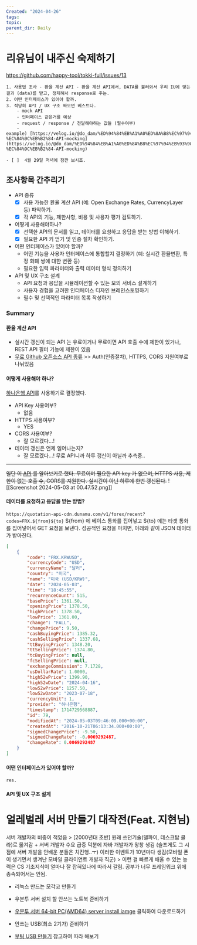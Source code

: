```yaml
---
Created: "2024-04-26"
tags: 
topic: 
parent_dir: Daily
---
```

# 리유님이 내주신 숙제하기
https://github.com/happy-tool/tokki-full/issues/13
```
1. 사용법 조사 - 환율 계산 API - 환율 계산 API에서, DATA를 불러와서 우리 IU에 맞는 결과 (data)를 받고, 정제해서 response로 주는.
2. 어떤 인터페이스가 있어야 할까.
3. 적당히 API / UX 구조 짜오면 베스트다.
    - mock API
    - 인터페이스 같은거를 예상
    - request / response / 전달해야하는 값들 (필수여부)
    - example) [https://velog.io/@do_dam/%ED%94%84%EB%A1%A0%ED%8A%B8%EC%97%94%EB%93%9C%EC%97%90%EC%84%9C-%EC%84%9C%EB%B2%84-API-mocking](https://velog.io/@do_dam/%ED%94%84%EB%A1%A0%ED%8A%B8%EC%97%94%EB%93%9C%EC%97%90%EC%84%9C-%EC%84%9C%EB%B2%84-API-mocking)

- [ ]  4월 29일 저녁에 잠깐 보시죠.
```
## 조사항목 간추리기
- API 종류
	- [x] 사용 가능한 환율 계산 API (예: Open Exchange Rates, CurrencyLayer 등) 파악하기.
	- [x] 각 API의 기능, 제한사항, 비용 및 사용자 평가 검토하기.
- 어떻게 사용해야하나? 
	- [x] 선택한 API의 문서를 읽고, 데이터를 요청하고 응답을 받는 방법 이해하기.
	- [x] 필요한 API 키 얻기 및 인증 절차 확인하기.
- 어떤 인터페이스가 있어야 할까?
	- 어떤 기능을 사용자 인터페이스에 통합할지 결정하기 (예: 실시간 환율변환, 특정 화폐 쌍에 대한 변환 등)
	- 필요한 입력 파라미터와 출력 데이터 형식 정의하기
- API 및 UX 구조 설계
	- API 요청과 응답을 시뮬레이션할 수 있는 모의 서비스 설계하기
	- 사용자 경험을 고려한 인터페이스 디자인 브레인스토밍하기
	- 필수 및 선택적인 파라미터 목록 작성하기
### Summary
#### 환율 계산 API
- 실시간 갱신이 되는 API 는 유료이거나 무료이면 API 호출 수에 제한이 있거나, REST API 필터 기능에 제한이 있음
- [무료 Github 오픈소스 API 종류](https://github.com/public-apis/public-apis?tab=readme-ov-file#currency-exchange) >> Auth(인증절차), HTTPS, CORS 지원여부로 나눠있음
#### 어떻게 사용해야 하나? 
[하나은행 API](https://quotation-api-cdn.dunamu.com/v1/forex/recent?codes=FRX.KRWUSD,FRX.KRWJPY,FRX.KRWCNY,FRX.KRWEUR)를 사용하기로 결정했다.
- API Key 사용여부?
	- 없음
- HTTPS 사용여부?
	- YES
- CORS 사용여부?
	- 잘 모르겠다...!
- 데이터 갱신은 언제 일어나는지?
	- 잘 모르겠다...! 무료 API니까 하루 갱신이 아닐까 추측중..
---
~~일단 이 [API](https://github.com/fawazahmed0/exchange-api) 를 알아보기로 했다. 무료이며 필요한 API key 가 없으며, HTTPS 사용, 제한이 없는 호출 수, CORS를 지원한다. 실시간이 아닌 하루에 한번 갱신된다.~~
![[Screenshot 2024-05-03 at 00.47.52.png]]
#### 데이터를 요청하고 응답을 받는 방법?
`https://quotation-api-cdn.dunamu.com/v1/forex/recent?codes=FRX.${from}${to}`
${from} 에 베이스 통화를 집어넣고 ${to} 에는 타겟 통화를 집어넣어서 GET 요청을 보낸다. 성공적인 요청을 마치면, 아래와 같이 JSON 데이터가 받아진다. 

```json
[
    {
        "code": "FRX.KRWUSD",
        "currencyCode": "USD",
        "currencyName": "달러",
        "country": "미국",
        "name": "미국 (USD/KRW)",
        "date": "2024-05-03",
        "time": "18:45:55",
        "recurrenceCount": 515,
        "basePrice": 1361.50,
        "openingPrice": 1378.50,
        "highPrice": 1378.50,
        "lowPrice": 1361.00,
        "change": "FALL",
        "changePrice": 9.50,
        "cashBuyingPrice": 1385.32,
        "cashSellingPrice": 1337.68,
        "ttBuyingPrice": 1348.20,
        "ttSellingPrice": 1374.80,
        "tcBuyingPrice": null,
        "fcSellingPrice": null,
        "exchangeCommission": 7.1728,
        "usDollarRate": 1.0000,
        "high52wPrice": 1399.90,
        "high52wDate": "2024-04-16",
        "low52wPrice": 1257.50,
        "low52wDate": "2023-07-18",
        "currencyUnit": 1,
        "provider": "하나은행",
        "timestamp": 1714729568887,
        "id": 79,
        "modifiedAt": "2024-05-03T09:46:09.000+00:00",
        "createdAt": "2016-10-21T06:13:34.000+00:00",
        "signedChangePrice": -9.50,
        "signedChangeRate": -0.0069292487,
        "changeRate": 0.0069292487
    }
]
```
#### 어떤 인터페이스가 있어야 할까?
`res.`
#### API 및 UX 구조 설계
# 얼레벌레 서버 만들기 대작전(Feat. 지현님)
서버 개발자의 비중이 적었음 > [2000년대 초반] 원래 쓰던기술(델파이, 데스크탑 클라)로 옮겨감 + 서버 개발자 수요 급증 덕분에 자바 개발자가 왕창 생김 (슬프게도 그 시점에 서버 개발을 안배운 분들은 치킨행..ㅜ) 
이러한 이벤트가 10년마다 생김(모바일 폰이 생기면서 생겨난 모바일 클라이언트 개발자 직군) > 이런 걸 빠르게 배울 수 있는 능력은 CS 기초지식이 얼마나 잘 잡혀있나에 따라서 갈림. 공부가 너무 프레임워크 위에 종속되어서는 안됨. 


- 리눅스 만드는 모각코 만들기
- 우분투 서버 설치 할 안쓰는 노트북 준비하기
- [우분투 서버 64-bit PC(AMD64) server install iamge](https://releases.ubuntu.com/noble/ubuntu-24.04-live-server-amd64.iso "https://releases.ubuntu.com/noble/ubuntu-24.04-live-server-amd64.iso") 클릭하여 다운로드하기

- 안쓰는 USB(최소 2기가) 준비하기
- [부팅 USB 만들기](https://rufus.ie/en/) 참고하여 따라 해보기
